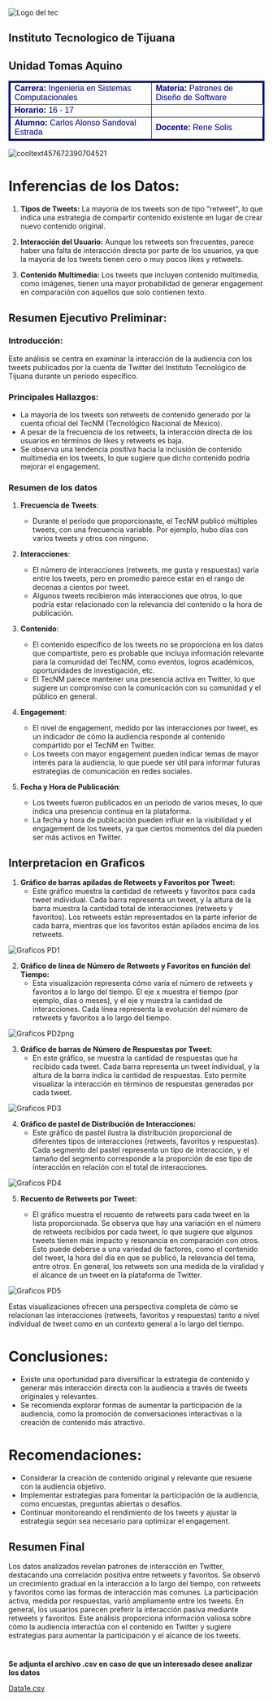 ![Logo del tec](https://github.com/calonch98/ProyectoFinal/assets/158233439/5fa4eefa-8fc5-48b2-adec-21f5c16c0aa6)


## Instituto Tecnologico de Tijuana
## Unidad Tomas Aquino


<table border =3 bordercolor="Navy" align="center" width="100%">
    <tr>
        <td><font face="Arial" Size="3" Color="DarkBlue"><b>Carrera: </b>Ingenieria en Sistemas Computacionales</font></td>
        <td><font face="Arial" Size="3" Color="DarkBlue"><b>Materia: </b>Patrones de Diseño de Software</font></td>
    </tr>
    <tr>
        <td><font face="Arial" Size="3" Color="DarkBlue"><b>Horario: </b>16 - 17</font></td>
    </tr>
    <tr>
        <td><font face="Arial" Size="3" Color="DarkBlue"><b>Alumno: </b>Carlos Alonso Sandoval Estrada</font></td>
        <td><font face="Arial" Size="3" Color="DarkBlue"><b>Docente: </b>Rene Solis</font></td>
    </tr>
</table>

![cooltext457672390704521](https://github.com/calonch98/ProyectoFinal/assets/158233439/7db91143-b195-48f4-8ab9-2acbc7e6cc02)


# **Inferencias de los Datos:**

1. **Tipos de Tweets:** La mayoría de los tweets son de tipo "retweet", lo que indica una estrategia de compartir contenido existente en lugar de crear nuevo contenido original.

2. **Interacción del Usuario:** Aunque los retweets son frecuentes, parece haber una falta de interacción directa por parte de los usuarios, ya que la mayoría de los tweets tienen cero o muy pocos likes y retweets.

3. **Contenido Multimedia:** Los tweets que incluyen contenido multimedia, como imágenes, tienen una mayor probabilidad de generar engagement en comparación con aquellos que solo contienen texto.

## **Resumen Ejecutivo Preliminar:**

### **Introducción:**
Este análisis se centra en examinar la interacción de la audiencia con los tweets publicados por la cuenta de Twitter del Instituto Tecnológico de Tijuana durante un período específico.

### **Principales Hallazgos:**
- La mayoría de los tweets son retweets de contenido generado por la cuenta oficial del TecNM (Tecnológico Nacional de México).
- A pesar de la frecuencia de los retweets, la interacción directa de los usuarios en términos de likes y retweets es baja.
- Se observa una tendencia positiva hacia la inclusión de contenido multimedia en los tweets, lo que sugiere que dicho contenido podría mejorar el engagement.

### Resumen de los datos

1. **Frecuencia de Tweets**:
   - Durante el período que proporcionaste, el TecNM publicó múltiples tweets, con una frecuencia variable. Por ejemplo, hubo días con varios tweets y otros con ninguno.

2. **Interacciones**:
   - El número de interacciones (retweets, me gusta y respuestas) varía entre los tweets, pero en promedio parece estar en el rango de decenas a cientos por tweet.
   - Algunos tweets recibieron más interacciones que otros, lo que podría estar relacionado con la relevancia del contenido o la hora de publicación.

3. **Contenido**:
   - El contenido específico de los tweets no se proporciona en los datos que compartiste, pero es probable que incluya información relevante para la comunidad del TecNM, como eventos, logros académicos, oportunidades de investigación, etc.
   - El TecNM parece mantener una presencia activa en Twitter, lo que sugiere un compromiso con la comunicación con su comunidad y el público en general.

4. **Engagement**:
   - El nivel de engagement, medido por las interacciones por tweet, es un indicador de cómo la audiencia responde al contenido compartido por el TecNM en Twitter.
   - Los tweets con mayor engagement pueden indicar temas de mayor interés para la audiencia, lo que puede ser útil para informar futuras estrategias de comunicación en redes sociales.

5. **Fecha y Hora de Publicación**:
   - Los tweets fueron publicados en un período de varios meses, lo que indica una presencia continua en la plataforma.
   - La fecha y hora de publicación pueden influir en la visibilidad y el engagement de los tweets, ya que ciertos momentos del día pueden ser más activos en Twitter.


## Interpretacion en Graficos
1. **Gráfico de barras apiladas de Retweets y Favoritos por Tweet:**
   - Este gráfico muestra la cantidad de retweets y favoritos para cada tweet individual. Cada barra representa un tweet, y la altura de la barra muestra la cantidad total de interacciones (retweets y favoritos). Los retweets están representados en la parte inferior de cada barra, mientras que los favoritos están apilados encima de los retweets.

![Graficos PD1](https://github.com/calonch98/ProyectoFinal/assets/158233439/32f47d30-aff5-4d9e-a0a1-42fe61eb8ddb)

2. **Gráfico de línea de Número de Retweets y Favoritos en función del Tiempo:**
   - Esta visualización representa cómo varía el número de retweets y favoritos a lo largo del tiempo. El eje x muestra el tiempo (por ejemplo, días o meses), y el eje y muestra la cantidad de interacciones. Cada línea representa la evolución del número de retweets y favoritos a lo largo del tiempo.

![Graficos PD2png](https://github.com/calonch98/ProyectoFinal/assets/158233439/1a19a86e-51a4-48ae-9a41-a629aecf829a)

3. **Gráfico de barras de Número de Respuestas por Tweet:**
   - En este gráfico, se muestra la cantidad de respuestas que ha recibido cada tweet. Cada barra representa un tweet individual, y la altura de la barra indica la cantidad de respuestas. Esto permite visualizar la interacción en términos de respuestas generadas por cada tweet.

![Graficos PD3](https://github.com/calonch98/ProyectoFinal/assets/158233439/27b63aa1-9da7-4a05-a480-01ae307e540f)

4. **Gráfico de pastel de Distribución de Interacciones:**
   - Este gráfico de pastel ilustra la distribución proporcional de diferentes tipos de interacciones (retweets, favoritos y respuestas). Cada segmento del pastel representa un tipo de interacción, y el tamaño del segmento corresponde a la proporción de ese tipo de interacción en relación con el total de interacciones.

![Graficos PD4](https://github.com/calonch98/ProyectoFinal/assets/158233439/cfdef1b0-ed51-4370-8028-47c637e639d1)

5. **Recuento de Retweets por Tweet:**

   - El gráfico muestra el recuento de retweets para cada tweet en la lista proporcionada. Se observa que hay una variación en el número de retweets recibidos por cada tweet, lo que sugiere que algunos tweets tienen más impacto y resonancia en comparación con otros. Esto puede deberse a una variedad de factores, como el contenido del tweet, la hora del día en que se publicó, la relevancia del tema, entre otros. En general, los retweets son una medida de la viralidad y el alcance de un tweet en la plataforma de Twitter.

![Graficos PD5](https://github.com/calonch98/ProyectoFinal/assets/158233439/39d5fa7c-e8aa-47e4-a5b3-1b58a63ed32e)

Estas visualizaciones ofrecen una perspectiva completa de cómo se relacionan las interacciones (retweets, favoritos y respuestas) tanto a nivel individual de tweet como en un contexto general a lo largo del tiempo.

# **Conclusiones:**
- Existe una oportunidad para diversificar la estrategia de contenido y generar más interacción directa con la audiencia a través de tweets originales y relevantes.
- Se recomienda explorar formas de aumentar la participación de la audiencia, como la promoción de conversaciones interactivas o la creación de contenido más atractivo.

# **Recomendaciones:**
- Considerar la creación de contenido original y relevante que resuene con la audiencia objetivo.
- Implementar estrategias para fomentar la participación de la audiencia, como encuestas, preguntas abiertas o desafíos.
- Continuar monitoreando el rendimiento de los tweets y ajustar la estrategia según sea necesario para optimizar el engagement.

## Resumen Final
Los datos analizados revelan patrones de interacción en Twitter, destacando una correlación positiva entre retweets y favoritos. Se observó un crecimiento gradual en la interacción a lo largo del tiempo, con retweets y favoritos como las formas de interacción más comunes. La participación activa, medida por respuestas, varió ampliamente entre los tweets. En general, los usuarios parecen preferir la interacción pasiva mediante retweets y favoritos. Este análisis proporciona información valiosa sobre cómo la audiencia interactúa con el contenido en Twitter y sugiere estrategias para aumentar la participación y el alcance de los tweets.

#
#
#
**Se adjunta el archivo .csv en caso de que un interesado desee analizar los datos**

[Data1e.csv](https://github.com/calonch98/ProyectoFinal/files/15228914/Data1e.csv)
